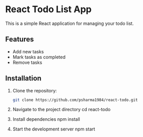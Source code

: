 # React Todo List App
This is a simple React application for managing your todo list.

## Features

- Add new tasks
- Mark tasks as completed
- Remove tasks

## Installation

1. Clone the repository:

   ```bash
   git clone https://github.com/psharma1984/react-todo.git

2. Navigate to the project directory
   cd react-todo

3. Install dependencies
   npm install

4. Start the development server
   npm start

